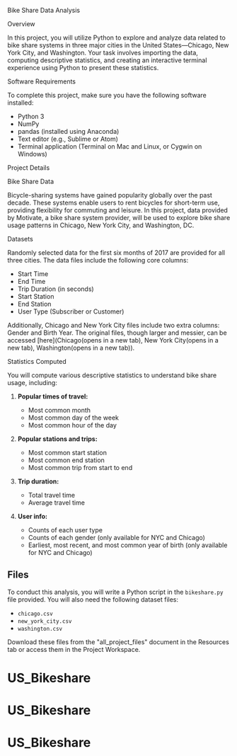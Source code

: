  Bike Share Data Analysis

 Overview

In this project, you will utilize Python to explore and analyze data related to bike share systems in three major cities in the United States—Chicago, New York City, and Washington. Your task involves importing the data, computing descriptive statistics, and creating an interactive terminal experience using Python to present these statistics.

Software Requirements

To complete this project, make sure you have the following software installed:

- Python 3
- NumPy
- pandas (installed using Anaconda)
- Text editor (e.g., Sublime or Atom)
- Terminal application (Terminal on Mac and Linux, or Cygwin on Windows)

 Project Details

 Bike Share Data

Bicycle-sharing systems have gained popularity globally over the past decade. These systems enable users to rent bicycles for short-term use, providing flexibility for commuting and leisure. In this project, data provided by Motivate, a bike share system provider, will be used to explore bike share usage patterns in Chicago, New York City, and Washington, DC.

Datasets

Randomly selected data for the first six months of 2017 are provided for all three cities. The data files include the following core columns:

- Start Time
- End Time
- Trip Duration (in seconds)
- Start Station
- End Station
- User Type (Subscriber or Customer)

Additionally, Chicago and New York City files include two extra columns: Gender and Birth Year. The original files, though larger and messier, can be accessed [here](Chicago(opens in a new tab), New York City(opens in a new tab), Washington(opens in a new tab)).

Statistics Computed

You will compute various descriptive statistics to understand bike share usage, including:

1. **Popular times of travel:**
   - Most common month
   - Most common day of the week
   - Most common hour of the day

2. **Popular stations and trips:**
   - Most common start station
   - Most common end station
   - Most common trip from start to end

3. **Trip duration:**
   - Total travel time
   - Average travel time

4. **User info:**
   - Counts of each user type
   - Counts of each gender (only available for NYC and Chicago)
   - Earliest, most recent, and most common year of birth (only available for NYC and Chicago)

## Files

To conduct this analysis, you will write a Python script in the `bikeshare.py` file provided. You will also need the following dataset files:

- `chicago.csv`
- `new_york_city.csv`
- `washington.csv`

Download these files from the "all_project_files" document in the Resources tab or access them in the Project Workspace.
# US_Bikeshare
# US_Bikeshare
# US_Bikeshare
